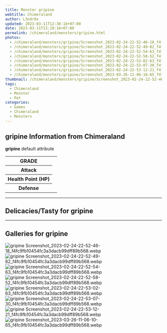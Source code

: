 ```yaml
---
title: Monster gripine
webtitle: Chimeraland
author: L3n4r0x
updated: 2023-03-11T12:30:18+07:00
date: 2023-03-11T13:19:18+07:00
permalink: /chimeraland/monsters/gripine.html
photos:
  - /chimeraland/monsters/gripine/Screenshot_2023-02-24-22-52-46-18_f4fc9fb10454fc3a3dacb99dff89b568.webp
  - /chimeraland/monsters/gripine/Screenshot_2023-02-24-22-52-49-82_f4fc9fb10454fc3a3dacb99dff89b568.webp
  - /chimeraland/monsters/gripine/Screenshot_2023-02-24-22-52-54-63_f4fc9fb10454fc3a3dacb99dff89b568.webp
  - /chimeraland/monsters/gripine/Screenshot_2023-02-24-22-52-58-52_f4fc9fb10454fc3a3dacb99dff89b568.webp
  - /chimeraland/monsters/gripine/Screenshot_2023-02-24-22-53-02-63_f4fc9fb10454fc3a3dacb99dff89b568.webp
  - /chimeraland/monsters/gripine/Screenshot_2023-02-24-22-53-07-30_f4fc9fb10454fc3a3dacb99dff89b568.webp
  - /chimeraland/monsters/gripine/Screenshot_2023-02-24-22-53-12-21_f4fc9fb10454fc3a3dacb99dff89b568.webp
  - /chimeraland/monsters/gripine/Screenshot_2023-03-26-11-06-10-65_f4fc9fb10454fc3a3dacb99dff89b568.webp
thumbnail: /chimeraland/monsters/gripine/Screenshot_2023-02-24-22-52-46-18_f4fc9fb10454fc3a3dacb99dff89b568.webp
tags:
  - Chimeraland
  - Monster
  - Pet
categories:
  - Games
  - Chimeraland
  - Monsters
---
```


<section id="bootstrap-wrapper"><link rel="stylesheet" href="https://rawcdn.githack.com/dimaslanjaka/Web-Manajemen/0c3b5aa1813bd4abcd2c11bf3e37928b15c28664/css/bootstrap-5-3-0-alpha3-wrapper.css"/><h2 id="attribute">gripine Information from Chimeraland</h2><p><b>gripine</b> default attribute <table><tr><th>GRADE</th><td></td></tr><tr><th>Attack</th><td></td></tr><tr><th>Health Point (HP)</th><td></td></tr><tr><th>Defense</th><td></td></tr></table></p><hr/><h2 id="delicacies">Delicacies/Tasty for gripine</h2><div class="text-white bg-dark"></div><hr/><div id="gallery"><h2>Galleries for gripine</h2><div class="row"><div class="col-lg-6 col-12"><img src="/chimeraland/monsters/gripine/Screenshot_2023-02-24-22-52-46-18_f4fc9fb10454fc3a3dacb99dff89b568.webp" alt="gripine Screenshot_2023-02-24-22-52-46-18_f4fc9fb10454fc3a3dacb99dff89b568.webp"/></div><div class="col-lg-6 col-12"><img src="/chimeraland/monsters/gripine/Screenshot_2023-02-24-22-52-49-82_f4fc9fb10454fc3a3dacb99dff89b568.webp" alt="gripine Screenshot_2023-02-24-22-52-49-82_f4fc9fb10454fc3a3dacb99dff89b568.webp"/></div><div class="col-lg-6 col-12"><img src="/chimeraland/monsters/gripine/Screenshot_2023-02-24-22-52-54-63_f4fc9fb10454fc3a3dacb99dff89b568.webp" alt="gripine Screenshot_2023-02-24-22-52-54-63_f4fc9fb10454fc3a3dacb99dff89b568.webp"/></div><div class="col-lg-6 col-12"><img src="/chimeraland/monsters/gripine/Screenshot_2023-02-24-22-52-58-52_f4fc9fb10454fc3a3dacb99dff89b568.webp" alt="gripine Screenshot_2023-02-24-22-52-58-52_f4fc9fb10454fc3a3dacb99dff89b568.webp"/></div><div class="col-lg-6 col-12"><img src="/chimeraland/monsters/gripine/Screenshot_2023-02-24-22-53-02-63_f4fc9fb10454fc3a3dacb99dff89b568.webp" alt="gripine Screenshot_2023-02-24-22-53-02-63_f4fc9fb10454fc3a3dacb99dff89b568.webp"/></div><div class="col-lg-6 col-12"><img src="/chimeraland/monsters/gripine/Screenshot_2023-02-24-22-53-07-30_f4fc9fb10454fc3a3dacb99dff89b568.webp" alt="gripine Screenshot_2023-02-24-22-53-07-30_f4fc9fb10454fc3a3dacb99dff89b568.webp"/></div><div class="col-lg-6 col-12"><img src="/chimeraland/monsters/gripine/Screenshot_2023-02-24-22-53-12-21_f4fc9fb10454fc3a3dacb99dff89b568.webp" alt="gripine Screenshot_2023-02-24-22-53-12-21_f4fc9fb10454fc3a3dacb99dff89b568.webp"/></div><div class="col-lg-6 col-12"><img src="/chimeraland/monsters/gripine/Screenshot_2023-03-26-11-06-10-65_f4fc9fb10454fc3a3dacb99dff89b568.webp" alt="gripine Screenshot_2023-03-26-11-06-10-65_f4fc9fb10454fc3a3dacb99dff89b568.webp"/></div></div></div></section>